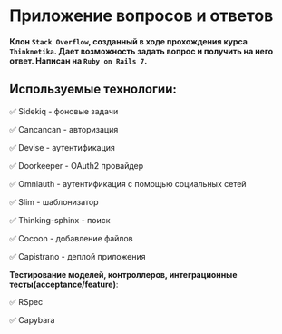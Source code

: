 # **Приложение вопросов и ответов**
#### Клон `Stack Overflow`, созданный в ходе прохождения курса `Thinknetika`. Дает возможность задать вопрос и получить на него ответ. Написан на `Ruby on Rails 7`.

## **Используемые технологии:**    
:white_check_mark: Sidekiq - фоновые задачи 

:white_check_mark: Cancancan - авторизация

:white_check_mark: Devise - аутентификация

:white_check_mark: Doorkeeper - OAuth2 провайдер

:white_check_mark: Omniauth - аутентификация с помощью социальных сетей

:white_check_mark: Slim - шаблонизатор 

:white_check_mark: Thinking-sphinx - поиск  

:white_check_mark: Сocoon - добавление файлов  

:white_check_mark: Capistrano - деплой приложения

**Тестирование моделей, контроллеров, интеграционные тесты(acceptance/feature)**:

:white_check_mark: RSpec

:white_check_mark: Capybara
